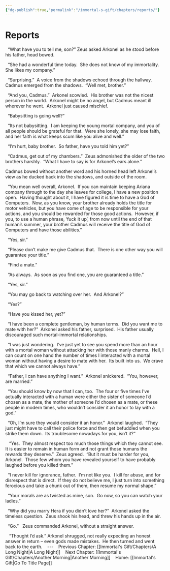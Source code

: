 ```yaml
---
{"dg-publish":true,"permalink":"/immortal-s-gift/chapters/reports/"}
---
```


# Reports

  “What have you to tell me, son?” Zeus asked Arkonel as he stood before his father, head bowed.

  “She had a wonderful time today.  She does not know of my immortality.  She likes my company.”

  “Surprising.”  A voice from the shadows echoed through the hallway.  Cadmus emerged from the shadows.  “Well met, brother.”

  “And you, Cadmus.”  Arkonel scowled.  His brother was not the nicest person in the world.  Arkonel might be no angel, but Cadmus meant ill wherever he went.  Arkonel just caused mischief.

  “Babysitting is going well?”

  “Its not babysitting.  I am keeping the young mortal company, and you of all people should be grateful for that.  Were she lonely, she may lose faith, and her faith is what keeps scum like you alive and well.”

  “I’m hurt, baby brother.  So father, have you told him yet?”

  “Cadmus, get out of my chambers.”  Zeus admonished the older of the two brothers harshly.  “What I have to say is for Arkonel’s ears alone.”

Cadmus bowed without another word and his horned head left Arkonel’s view as he ducked back into the shadows, and outside of the room. 

  “You mean well overall, Arkonel.  If you can maintain keeping Ariana company through to the day she leaves for college, I have a new position open.  Having thought about it, I have figured it is time to have a God of Computers.  Now, as you know, your brother already holds the title for motor vehicles, but you have come of age to be responsible for your actions, and you should be rewarded for those good actions.  However, if you, to use a human phrase, ‘fuck it up’, from now until the end of that human’s summer, your brother Cadmus will receive the title of God of Computers and have those abilities.”

  “Yes, sir.”

  “Please don’t make me give Cadmus that.  There is one other way you will guarantee your title.”

  “Find a mate.”

  “As always.  As soon as you find one, you are guaranteed a title.”

  “Yes, sir.”

  “You may go back to watching over her.  And Arkonel?”

  “Yes?”

  “Have you kissed her, yet?”

  “I have been a complete gentleman, by human terms.  Did you want me to mate with her?”  Arkonel asked his father, surprised.  His father usually discouraged such mortal-immortal relationships.

  “I was just wondering.  I’ve just yet to see you spend more than an hour with a mortal woman without attacking her with those manly charms.  Hell, I can count on one hand the number of times I interacted with a mortal woman without having a desire to mate with her.  Its built into us.  We crave that which we cannot always have.”

  “Father, I can have anything I want.”  Arkonel snickered.  “You, however, are married.”

  “You should know by now that I can, too.  The four or five times I’ve actually interacted with a human were either the sister of someone I’d chosen as a mate, the mother of someone I’d chosen as a mate, or these people in modern times, who wouldn’t consider it an honor to lay with a god.”

  “Oh, I’m sure they would consider it an honor.”  Arkonel laughed.  “They just might have to call their police force and then get befuddled when you strike them down.  Its troublesome nowadays for you, isn’t it?”

   “Yes.  They almost respect too much those things which they cannot see.  It is easier to remain in human form and not grant those humans the rewards they deserve.”  Zeus agreed.  “But it must be harder for you, Arkonel.  Those few whom you have revealed yourself to have probably laughed before you killed them.”

  “I never kill for ignorance, father.  I’m not like you.  I kill for abuse, and for disrespect that is direct.  If they do not believe me, I just turn into something ferocious and take a chunk out of them, then resume my normal shape.”

  “Your morals are as twisted as mine, son.  Go now, so you can watch your ladies.”

  “Why did you marry Hera if you didn’t love her?”  Arkonel asked the timeless question.  Zeus shook his head, and threw his hands up in the air.

  “Go.”   Zeus commanded Arkonel, without a straight answer. 

   “Thought I’d ask.” Arkonel shrugged, not really expecting an honest answer in return – even gods made mistakes.  He then turned and went back to the earth.
   ---
   Previous Chapter: [[Immortal's Gift/Chapters/A Long Night\|A Long Night]]
   Next Chapter: [[Immortal's Gift/Chapters/Another Morning\|Another Morning]]
   Home: [[Immortal's Gift\|Go To Title Page]]